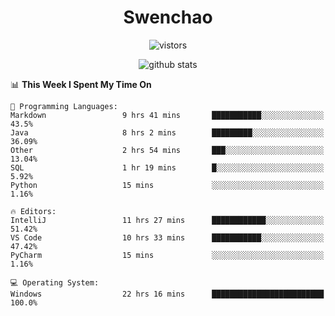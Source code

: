 <h1 align="center">Swenchao</h3>

<p align="center">
  <img src="https://visitor-badge.glitch.me/badge?page_id=Swenchao" alt="vistors" />
</p>

<p align="center">
  <img src="https://github-readme-stats.vercel.app/api?username=Swenchao&count_private=true&show_icons=true&theme=vue-dark&hide_title=true" alt="github stats" />
</p>

<!--START_SECTION:waka-->
📊 **This Week I Spent My Time On** 

```text
💬 Programming Languages: 
Markdown                 9 hrs 41 mins       ███████████░░░░░░░░░░░░░░   43.5% 
Java                     8 hrs 2 mins        █████████░░░░░░░░░░░░░░░░   36.09% 
Other                    2 hrs 54 mins       ███░░░░░░░░░░░░░░░░░░░░░░   13.04% 
SQL                      1 hr 19 mins        █░░░░░░░░░░░░░░░░░░░░░░░░   5.92% 
Python                   15 mins             ░░░░░░░░░░░░░░░░░░░░░░░░░   1.16%

🔥 Editors: 
IntelliJ                 11 hrs 27 mins      ████████████░░░░░░░░░░░░░   51.42% 
VS Code                  10 hrs 33 mins      ███████████░░░░░░░░░░░░░░   47.42% 
PyCharm                  15 mins             ░░░░░░░░░░░░░░░░░░░░░░░░░   1.16%

💻 Operating System: 
Windows                  22 hrs 16 mins      █████████████████████████   100.0%

```


<!--END_SECTION:waka-->
